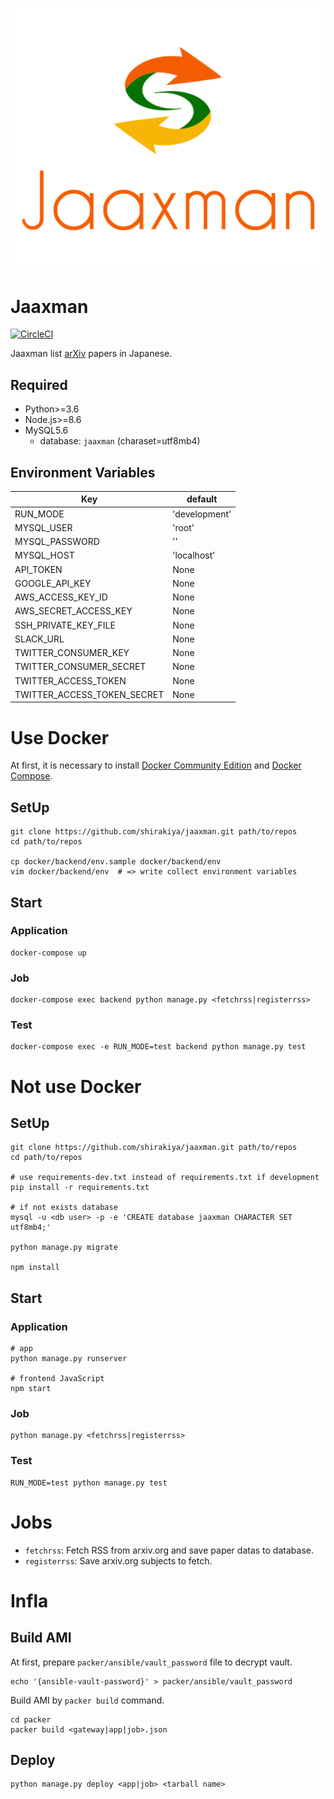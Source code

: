 ![Jaaxman](https://github.com/shirakiya/jaaxman/blob/master/app/static/img/logo_stacked_512.png)

# Jaaxman
[![CircleCI](https://circleci.com/gh/shirakiya/jaaxman/tree/master.svg?style=svg)](https://circleci.com/gh/shirakiya/jaaxman/tree/master)  
  
Jaaxman list [arXiv](https://arxiv.org/) papers in Japanese.

## Required
- Python>=3.6
- Node.js>=8.6
- MySQL5.6
    - database: `jaaxman` (charaset=utf8mb4)

## Environment Variables
| Key                         | default       |
|-----------------------------|---------------|
| RUN_MODE                    | 'development' |
| MYSQL_USER                  | 'root'        |
| MYSQL_PASSWORD              | ''            |
| MYSQL_HOST                  | 'localhost'   |
| API_TOKEN                   | None          |
| GOOGLE_API_KEY              | None          |
| AWS_ACCESS_KEY_ID           | None          |
| AWS_SECRET_ACCESS_KEY       | None          |
| SSH_PRIVATE_KEY_FILE        | None          |
| SLACK_URL                   | None          |
| TWITTER_CONSUMER_KEY        | None          |
| TWITTER_CONSUMER_SECRET     | None          |
| TWITTER_ACCESS_TOKEN        | None          |
| TWITTER_ACCESS_TOKEN_SECRET | None          |


# Use Docker
At first, it is necessary to install [Docker Community Edition](https://www.docker.com/community-edition) and [Docker Compose](https://docs.docker.com/compose/).

## SetUp
```
git clone https://github.com/shirakiya/jaaxman.git path/to/repos
cd path/to/repos

cp docker/backend/env.sample docker/backend/env
vim docker/backend/env  # => write collect environment variables
```

## Start
### Application
```
docker-compose up
```

### Job
```
docker-compose exec backend python manage.py <fetchrss|registerrss>
```

### Test
```
docker-compose exec -e RUN_MODE=test backend python manage.py test
```


# Not use Docker
## SetUp
```
git clone https://github.com/shirakiya/jaaxman.git path/to/repos
cd path/to/repos

# use requirements-dev.txt instead of requirements.txt if development
pip install -r requirements.txt

# if not exists database
mysql -u <db user> -p -e 'CREATE database jaaxman CHARACTER SET utf8mb4;'

python manage.py migrate

npm install
```


## Start
### Application
```
# app
python manage.py runserver

# frontend JavaScript
npm start
```

### Job
```
python manage.py <fetchrss|registerrss>
```

### Test
```
RUN_MODE=test python manage.py test
```


# Jobs
- `fetchrss`: Fetch RSS from arxiv.org and save paper datas to database.
- `registerrss`: Save arxiv.org subjects to fetch.


# Infla
## Build AMI
At first, prepare `packer/ansible/vault_password` file to decrypt vault.

```
echo '{ansible-vault-password}' > packer/ansible/vault_password
```

Build AMI by `packer build` command.

```
cd packer
packer build <gateway|app|job>.json
```

## Deploy
```
python manage.py deploy <app|job> <tarball name>
```
